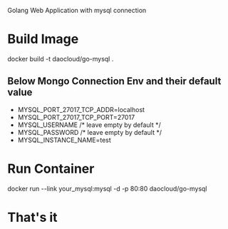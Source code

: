 Golang Web Application with mysql connection
# Build Image
docker build -t daocloud/go-mysql .


## Below Mongo Connection Env and their default value
* MYSQL_PORT_27017_TCP_ADDR=localhost
* MYSQL_PORT_27017_TCP_PORT=27017
* MYSQL_USERNAME /* leave empty by default */
* MYSQL_PASSWORD /* leave empty by default */
* MYSQL_INSTANCE_NAME=test

# Run Container
docker run --link your_mysql:mysql -d -p 80:80 daocloud/go-mysql

# That's it
